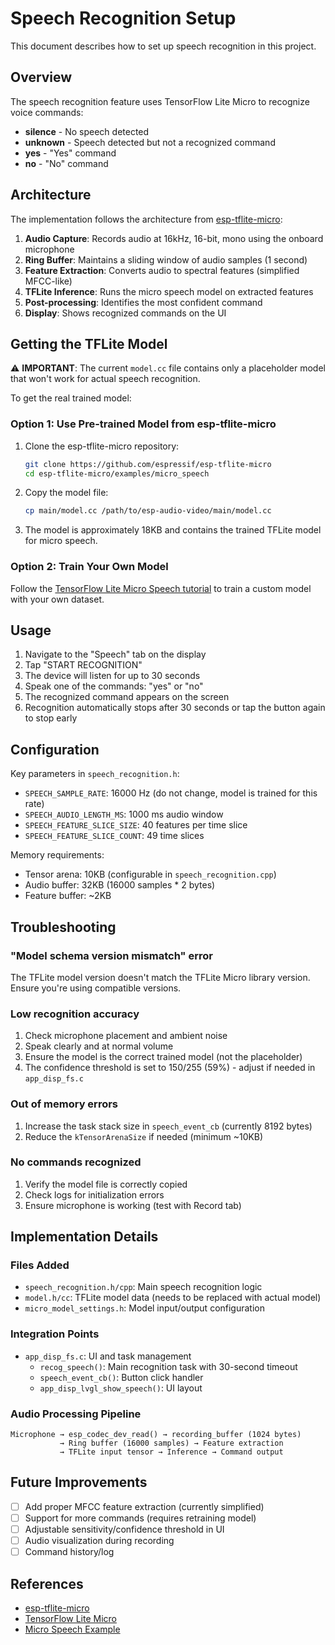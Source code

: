 # Speech Recognition Setup

This document describes how to set up speech recognition in this project.

## Overview

The speech recognition feature uses TensorFlow Lite Micro to recognize voice commands:
- **silence** - No speech detected
- **unknown** - Speech detected but not a recognized command
- **yes** - "Yes" command
- **no** - "No" command

## Architecture

The implementation follows the architecture from [esp-tflite-micro](https://github.com/espressif/esp-tflite-micro):

1. **Audio Capture**: Records audio at 16kHz, 16-bit, mono using the onboard microphone
2. **Ring Buffer**: Maintains a sliding window of audio samples (1 second)
3. **Feature Extraction**: Converts audio to spectral features (simplified MFCC-like)
4. **TFLite Inference**: Runs the micro speech model on extracted features
5. **Post-processing**: Identifies the most confident command
6. **Display**: Shows recognized commands on the UI

## Getting the TFLite Model

⚠️ **IMPORTANT**: The current `model.cc` file contains only a placeholder model that won't work for actual speech recognition.

To get the real trained model:

### Option 1: Use Pre-trained Model from esp-tflite-micro

1. Clone the esp-tflite-micro repository:
   ```bash
   git clone https://github.com/espressif/esp-tflite-micro
   cd esp-tflite-micro/examples/micro_speech
   ```

2. Copy the model file:
   ```bash
   cp main/model.cc /path/to/esp-audio-video/main/model.cc
   ```

3. The model is approximately 18KB and contains the trained TFLite model for micro speech.

### Option 2: Train Your Own Model

Follow the [TensorFlow Lite Micro Speech tutorial](https://github.com/tensorflow/tflite-micro/tree/main/tensorflow/lite/micro/examples/micro_speech) to train a custom model with your own dataset.

## Usage

1. Navigate to the "Speech" tab on the display
2. Tap "START RECOGNITION"
3. The device will listen for up to 30 seconds
4. Speak one of the commands: "yes" or "no"
5. The recognized command appears on the screen
6. Recognition automatically stops after 30 seconds or tap the button again to stop early

## Configuration

Key parameters in `speech_recognition.h`:
- `SPEECH_SAMPLE_RATE`: 16000 Hz (do not change, model is trained for this rate)
- `SPEECH_AUDIO_LENGTH_MS`: 1000 ms audio window
- `SPEECH_FEATURE_SLICE_SIZE`: 40 features per time slice
- `SPEECH_FEATURE_SLICE_COUNT`: 49 time slices

Memory requirements:
- Tensor arena: 10KB (configurable in `speech_recognition.cpp`)
- Audio buffer: 32KB (16000 samples * 2 bytes)
- Feature buffer: ~2KB

## Troubleshooting

### "Model schema version mismatch" error
The TFLite model version doesn't match the TFLite Micro library version. Ensure you're using compatible versions.

### Low recognition accuracy
1. Check microphone placement and ambient noise
2. Speak clearly and at normal volume
3. Ensure the model is the correct trained model (not the placeholder)
4. The confidence threshold is set to 150/255 (59%) - adjust if needed in `app_disp_fs.c`

### Out of memory errors
1. Increase the task stack size in `speech_event_cb` (currently 8192 bytes)
2. Reduce the `kTensorArenaSize` if needed (minimum ~10KB)

### No commands recognized
1. Verify the model file is correctly copied
2. Check logs for initialization errors
3. Ensure microphone is working (test with Record tab)

## Implementation Details

### Files Added

- `speech_recognition.h/cpp`: Main speech recognition logic
- `model.h/cc`: TFLite model data (needs to be replaced with actual model)
- `micro_model_settings.h`: Model input/output configuration

### Integration Points

- `app_disp_fs.c`: UI and task management
  - `recog_speech()`: Main recognition task with 30-second timeout
  - `speech_event_cb()`: Button click handler
  - `app_disp_lvgl_show_speech()`: UI layout

### Audio Processing Pipeline

```
Microphone → esp_codec_dev_read() → recording_buffer (1024 bytes)
           → Ring buffer (16000 samples) → Feature extraction
           → TFLite input tensor → Inference → Command output
```

## Future Improvements

- [ ] Add proper MFCC feature extraction (currently simplified)
- [ ] Support for more commands (requires retraining model)
- [ ] Adjustable sensitivity/confidence threshold in UI
- [ ] Audio visualization during recording
- [ ] Command history/log

## References

- [esp-tflite-micro](https://github.com/espressif/esp-tflite-micro)
- [TensorFlow Lite Micro](https://www.tensorflow.org/lite/microcontrollers)
- [Micro Speech Example](https://github.com/tensorflow/tflite-micro/tree/main/tensorflow/lite/micro/examples/micro_speech)
